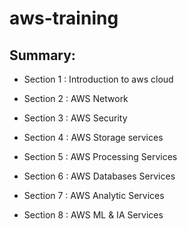 # aws-training

## Summary:

* Section 1 : Introduction to aws cloud  

* Section 2 : AWS Network  

* Section 3 : AWS Security  

* Section 4 : AWS Storage services  

* Section 5 : AWS Processing Services  

* Section 6 : AWS Databases Services  

* Section 7 : AWS Analytic Services  

* Section 8 : AWS ML & IA Services  
